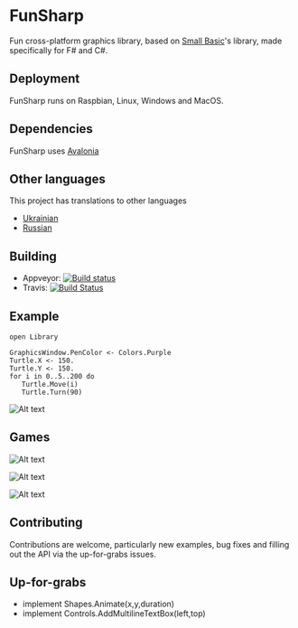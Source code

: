 # FunSharp
Fun cross-platform graphics library, based on [Small Basic](http://smallbasic.com/)'s library, made specifically for F# and C#.

## Deployment

FunSharp runs on Raspbian, Linux, Windows and MacOS.

## Dependencies

FunSharp uses [Avalonia](https://github.com/AvaloniaUI/Avalonia)

## Other languages

This project has translations to other languages
- [Ukrainian](https://github.com/kant2002/funsharp)
- [Russian](https://github.com/kant2002/funsharp/tree/%D0%B3%D0%BE%D0%BB%D0%BE%D0%B2%D0%BD%D0%B0)

## Building

* Appveyor: [![Build status](https://ci.appveyor.com/api/projects/status/94dkcwcrkwhj06vj?svg=true)](https://ci.appveyor.com/project/ptrelford/funsharp)
* Travis: [![Build Status](https://travis-ci.org/ptrelford/FunSharp.png?branch=master)](https://travis-ci.org/ptrelford/FunSharp/)

## Example

```F#
open Library

GraphicsWindow.PenColor <- Colors.Purple
Turtle.X <- 150.
Turtle.Y <- 150.
for i in 0..5..200 do
   Turtle.Move(i)
   Turtle.Turn(90)
```
![Alt text](http://trelford.com/FunSharp/Turtle_Example.png "Turtle Example")

## Games

![Alt text](http://trelford.com/FunSharp/1942.png "1942")

![Alt text](http://trelford.com/FunSharp/Asteroids.png "Asteroids")

![Alt text](http://trelford.com/FunSharp/Tetris.png "Tetris")

## Contributing

Contributions are welcome, particularly new examples, bug fixes and filling out the API via the up-for-grabs issues.

## Up-for-grabs

- implement Shapes.Animate(x,y,duration)
- implement Controls.AddMultilineTextBox(left,top)
